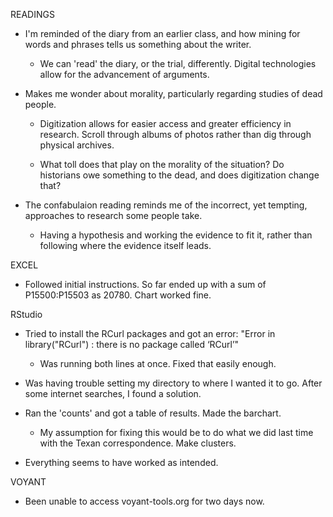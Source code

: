 READINGS

* I'm reminded of the diary from an earlier class, and how mining for words and phrases tells us something about the writer.

  * We can 'read' the diary, or the trial, differently. Digital technologies allow for the advancement of arguments.

* Makes me wonder about morality, particularly regarding studies of dead people.

  * Digitization allows for easier access and greater efficiency in research. Scroll through albums of photos rather than dig through physical archives.
  
  * What toll does that play on the morality of the situation? Do historians owe something to the dead, and does digitization change that?

* The confabulaion reading reminds me of the incorrect, yet tempting, approaches to research some people take.

  * Having a hypothesis and working the evidence to fit it, rather than following where the evidence itself leads.

EXCEL

* Followed initial instructions. So far ended up with a sum of P15500:P15503 as 20780. Chart worked fine.

RStudio

* Tried to install the RCurl packages and got an error: "Error in library("RCurl") : there is no package called ‘RCurl’"

  * Was running both lines at once. Fixed that easily enough.
  
* Was having trouble setting my directory to where I wanted it to go. After some internet searches, I found a solution.

* Ran the 'counts' and got a table of results. Made the barchart.

  * My assumption for fixing this would be to do what we did last time with the Texan correspondence. Make clusters.

* Everything seems to have worked as intended.

VOYANT

* Been unable to access voyant-tools.org for two days now.
